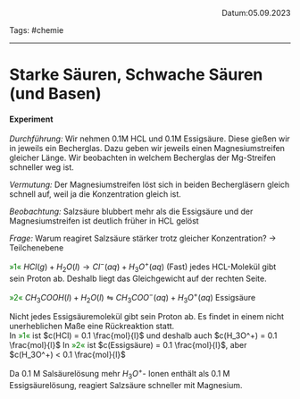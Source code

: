 <p align="right">Datum:05.09.2023</p>

Tags: #chemie 

---

# Starke Säuren, Schwache Säuren (und Basen)
#### Experiment
*Durchführung:*
Wir nehmen 0.1M HCL und 0.1M Essigsäure. Diese gießen wir in jeweils ein Becherglas. Dazu geben wir jeweils einen Magnesiumstreifen gleicher Länge. Wir beobachten in welchem Becherglas der Mg-Streifen schneller weg ist.

*Vermutung:*
Der Magnesiumstreifen löst sich in beiden Bechergläsern gleich schnell auf, weil ja die Konzentration gleich ist.

*Beobachtung:*
Salzsäure blubbert mehr als die Essigsäure und der Magnesiumstreifen ist deutlich früher in HCL gelöst

*Frage:*
Warum reagiret Salzsäure stärker trotz gleicher Konzentration?
→ Teilchenebene

<a style="color:green">»1« </a>$HCl(g) + H_2O(l) → Cl^-(aq) + H_3O^+(aq)$
(Fast) jedes HCL-Molekül gibt sein Proton ab. Deshalb liegt das Gleichgewicht auf der rechten Seite.

<a style="color:green">»2« </a>$CH_3COOH(l) + H_2O(l) ⇋ CH_3COO^-(aq) + H_3O^+(aq)$
Essigsäure

Nicht jedes Essigsäuremolekül gibt sein Proton ab. Es findet in einem nicht unerheblichen Maße eine Rückreaktion statt.  
In <a style="color:green">»1« </a> ist $c(HCl) = 0.1 \frac{mol}{l}$ und deshalb auch $c(H_3O^+) = 0.1 \frac{mol}{l}$
In <a style="color:green">»2« </a> ist $c(Essigsäure) = 0.1 \frac{mol}{l}$, aber $c(H_3O^+) < 0.1 \frac{mol}{l}$

Da 0.1 M Salsäurelösung mehr $H_3O^+$- Ionen enthält als 0.1 M Essigsäurelösung, reagiert Salzsäure schneller mit Magnesium.